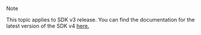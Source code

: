 > [!NOTE]
> This topic applies to SDK v3 release. You can find the documentation for the latest version of the SDK v4 [here.](https://docs.microsoft.com/azure/bot-service/?view=azure-bot-service-4.0)
